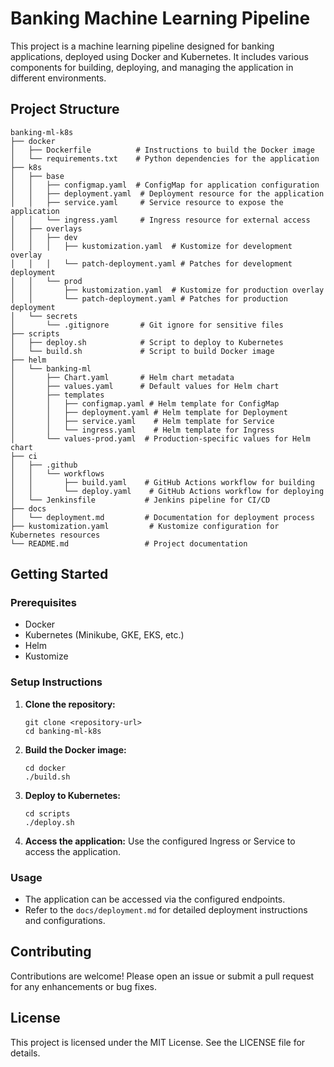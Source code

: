 # Banking Machine Learning Pipeline

This project is a machine learning pipeline designed for banking applications, deployed using Docker and Kubernetes. It includes various components for building, deploying, and managing the application in different environments.

## Project Structure

```
banking-ml-k8s
├── docker
│   ├── Dockerfile          # Instructions to build the Docker image
│   └── requirements.txt    # Python dependencies for the application
├── k8s
│   ├── base
│   │   ├── configmap.yaml  # ConfigMap for application configuration
│   │   ├── deployment.yaml  # Deployment resource for the application
│   │   ├── service.yaml     # Service resource to expose the application
│   │   └── ingress.yaml     # Ingress resource for external access
│   ├── overlays
│   │   ├── dev
│   │   │   ├── kustomization.yaml  # Kustomize for development overlay
│   │   │   └── patch-deployment.yaml # Patches for development deployment
│   │   └── prod
│   │       ├── kustomization.yaml  # Kustomize for production overlay
│   │       └── patch-deployment.yaml # Patches for production deployment
│   └── secrets
│       └── .gitignore       # Git ignore for sensitive files
├── scripts
│   ├── deploy.sh            # Script to deploy to Kubernetes
│   └── build.sh             # Script to build Docker image
├── helm
│   └── banking-ml
│       ├── Chart.yaml       # Helm chart metadata
│       ├── values.yaml      # Default values for Helm chart
│       ├── templates
│       │   ├── configmap.yaml # Helm template for ConfigMap
│       │   ├── deployment.yaml # Helm template for Deployment
│       │   ├── service.yaml    # Helm template for Service
│       │   └── ingress.yaml    # Helm template for Ingress
│       └── values-prod.yaml  # Production-specific values for Helm chart
├── ci
│   ├── .github
│   │   └── workflows
│   │       ├── build.yaml    # GitHub Actions workflow for building
│   │       └── deploy.yaml    # GitHub Actions workflow for deploying
│   └── Jenkinsfile           # Jenkins pipeline for CI/CD
├── docs
│   └── deployment.md         # Documentation for deployment process
├── kustomization.yaml         # Kustomize configuration for Kubernetes resources
└── README.md                 # Project documentation
```

## Getting Started

### Prerequisites

- Docker
- Kubernetes (Minikube, GKE, EKS, etc.)
- Helm
- Kustomize

### Setup Instructions

1. **Clone the repository:**
   ```
   git clone <repository-url>
   cd banking-ml-k8s
   ```

2. **Build the Docker image:**
   ```
   cd docker
   ./build.sh
   ```

3. **Deploy to Kubernetes:**
   ```
   cd scripts
   ./deploy.sh
   ```

4. **Access the application:**
   Use the configured Ingress or Service to access the application.

### Usage

- The application can be accessed via the configured endpoints.
- Refer to the `docs/deployment.md` for detailed deployment instructions and configurations.

## Contributing

Contributions are welcome! Please open an issue or submit a pull request for any enhancements or bug fixes.

## License

This project is licensed under the MIT License. See the LICENSE file for details.